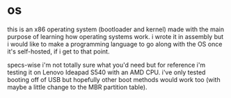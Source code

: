 # os

this is an x86 operating system (bootloader and kernel) made with the main purpose of learning how operating systems work.
i wrote it in assembly but i would like to make a programming language to go along with the OS once it's self-hosted, if i get to that point.

specs-wise i'm not totally sure what you'd need but for reference i'm testing it on Lenovo Ideapad S540 with an AMD CPU.
i've only tested booting off of USB but hopefully other boot methods would work too (with maybe a little change to the MBR partition table).
